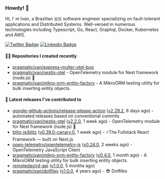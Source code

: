 ### Howdy! 🤠

Hi, I’ m Ivan, a Brazilian 🇧🇷 software engineer specializing on fault-tolerant applications and Distributed Systems. Well-versed in numerous technologies including Typescript, Go, React, Graphql, Docker, Kubernetes and AWS.

[![Twitter Badge](https://img.shields.io/badge/-@pragmaticivan-1ca0f1?style=flat&labelColor=1ca0f1&logo=twitter&logoColor=white&link=https://twitter.com/pragmaticivan)](https://twitter.com/pragmaticivan)
[![Linkedin Badge](https://img.shields.io/badge/-LinkedIn-blue?style=flat&logo=Linkedin&logoColor=white&link=https://www.linkedin.com/in/pragmaticivan/)](https://www.linkedin.com/in/pragmaticivan/)


#### 👨‍💻 Repositories I created recently

- [pragmaticivan/express-multer-otel-bug](https://github.com/pragmaticivan/express-multer-otel-bug)
- [pragmaticivan/nestjs-otel](https://github.com/pragmaticivan/nestjs-otel) - OpenTelemetry module for Nest framework (node.js)  🔭
- [pragmaticivan/mikro-orm-entity-factory](https://github.com/pragmaticivan/mikro-orm-entity-factory) - A MikroORM testing utility for bulk inserting entity objects.

#### 🚀 Latest releases I've contributed to

- [google-github-actions/release-please-action](https://github.com/google-github-actions/release-please-action) ([v2.29.2](https://github.com/google-github-actions/release-please-action/releases/tag/v2.29.2), 6 days ago) - automated releases based on conventional commits
- [pragmaticivan/nestjs-otel](https://github.com/pragmaticivan/nestjs-otel) ([v2.2.0](https://github.com/pragmaticivan/nestjs-otel/releases/tag/v2.2.0), 1 week ago) - OpenTelemetry module for Nest framework (node.js)  🔭
- [blitz-js/blitz](https://github.com/blitz-js/blitz) ([v0.39.0-canary.0](https://github.com/blitz-js/blitz/releases/tag/v0.39.0-canary.0), 1 week ago) - ⚡️The Fullstack React Framework — built on Next.js
- [open-telemetry/opentelemetry-js](https://github.com/open-telemetry/opentelemetry-js) ([v0.24.0](https://github.com/open-telemetry/opentelemetry-js/releases/tag/v0.24.0), 2 weeks ago) - OpenTelemetry JavaScript Client
- [pragmaticivan/mikro-orm-entity-factory](https://github.com/pragmaticivan/mikro-orm-entity-factory) ([v0.4.0](https://github.com/pragmaticivan/mikro-orm-entity-factory/releases/tag/v0.4.0), 1 month ago) - A MikroORM testing utility for bulk inserting entity objects.
- [remoteday/rd-api](https://github.com/remoteday/rd-api) ([v1.0.0](https://github.com/remoteday/rd-api/releases/tag/v1.0.0), 5 months ago)
- [pragmaticivan/dotfiles](https://github.com/pragmaticivan/dotfiles) ([v1.0.0](https://github.com/pragmaticivan/dotfiles/releases/tag/v1.0.0), 4 years ago) - :sunglasses: Dotfiles
